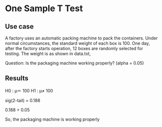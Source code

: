 # One Sample T Test

## Use case

A factory uses an automatic packing machine to pack the containers. Under normal circumstances, the standard weight of each box is 100. One day, after the factory starts operation, 12 boxes are randomly selected for testing. The weight is as shown in data.txt,

Question: Is the packaging machine working properly? (alpha = 0.05)

## Results

H0 : μ＝ 100
H1 : μ≠ 100

sig(2-tail) = 0.188

0.188 > 0.05

So, the packaging machine is working properly
